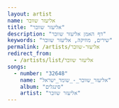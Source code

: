 ```yaml
---
layout: artist
name: אליעזר שוובר
title: "אליעזר שוובר"
description: "דף האמן אליעזר שוובר"
keywords: "שירים, מוזיקה, אליעזר שוובר"
permalink: /artists/אליעזר-שוובר
redirect_from:
  - /artists/list/אליעזר שוובר
songs:
  - number: "32648"
    name: "אליעזר_שוובר_-_שומר_ישראל"
    album: "סינגלים"
    artist: "אליעזר שוובר"
---
```

